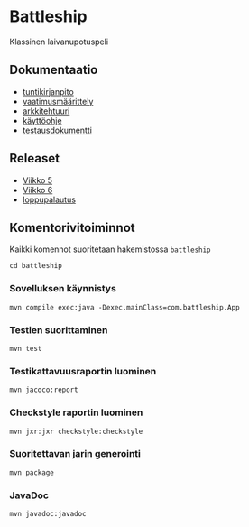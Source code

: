 # Battleship
Klassinen laivanupotuspeli
## Dokumentaatio
* [tuntikirjanpito](https://github.com/tommivk/ot-harjoitustyo/blob/master/dokumentaatio/tuntikirjanpito.md)
* [vaatimusmäärittely](https://github.com/tommivk/ot-harjoitustyo/blob/master/dokumentaatio/vaatimusmaarittely.md)
* [arkkitehtuuri](https://github.com/tommivk/ot-harjoitustyo/blob/master/dokumentaatio/arkkitehtuuri.md)
* [käyttöohje](https://github.com/tommivk/ot-harjoitustyo/blob/master/dokumentaatio/kayttoohje.md)
* [testausdokumentti](https://github.com/tommivk/ot-harjoitustyo/blob/master/dokumentaatio/testaus.md)

## Releaset
* [Viikko 5](https://github.com/tommivk/ot-harjoitustyo/releases/tag/viikko5)
* [Viikko 6](https://github.com/tommivk/ot-harjoitustyo/releases/tag/viikko6)
* [loppupalautus](https://github.com/tommivk/ot-harjoitustyo/releases/tag/loppupalautus)

## Komentorivitoiminnot
Kaikki komennot suoritetaan hakemistossa `battleship`
```
cd battleship
```
### Sovelluksen käynnistys

```
mvn compile exec:java -Dexec.mainClass=com.battleship.App
```

### Testien suorittaminen
```
mvn test
```
### Testikattavuusraportin luominen
```
mvn jacoco:report
```
### Checkstyle raportin luominen
``` 
mvn jxr:jxr checkstyle:checkstyle
```

### Suoritettavan jarin generointi
```
mvn package
```

### JavaDoc
```
mvn javadoc:javadoc
```
